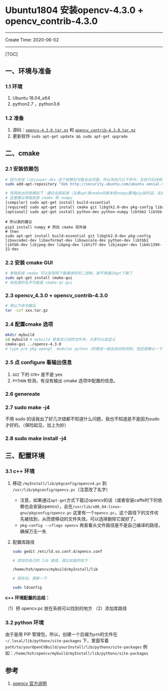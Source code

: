 # Ubuntu1804 安装opencv-4.3.0 + opencv_contrib-4.3.0

---

Create Time: 2020-06-02

---

[TOC]

## 一、环境与准备

### 1.1 环境

1. Ubuntu 18.04_x64
2. python2.7 ，python3.6

### 1.2 准备

1. 源码：[`opencv-4.3.0.tar.gz`](https://github.com/opencv/opencv/releases) 和 [`opencv_contrib-4.3.0.tar.gz`](https://github.com/opencv/opencv_contrib/releases)
2. 更新软件 `sudo apt-get update && sudo apt-get upgrade`

## 二、cmake

### 2.1 安装依赖包

```bash
# 因为安装 libjasper-dev 这个依赖包可能会出问题，所以先执行以下命令，在执行后续依赖包的安装
sudo add-apt-repository "deb http://security.ubuntu.com/ubuntu xenial-security main"

# 官网给出的依赖如下：建议全部安装（注意apt源cmake的版本和numpy要用pip装的话，去掉即可）
# 这里建议单独安装 cmake 和 numpy
[compiler] sudo apt-get install build-essential
[required] sudo apt-get install cmake git libgtk2.0-dev pkg-config libavcodec-dev libavformat-dev libswscale-dev
[optional] sudo apt-get install python-dev python-numpy libtbb2 libtbb-dev libjpeg-dev libpng-dev libtiff-dev libjasper-dev libdc1394-22-dev
```

```shell
# 所以我的建议
pip3 install numpy # 然后 cmake 另外装
# then
sudo apt-get install build-essential git libgtk2.0-dev pkg-config libavcodec-dev libavformat-dev libswscale-dev python-dev libtbb2 libtbb-dev libjpeg-dev libpng-dev libtiff-dev libjasper-dev libdc1394-22-dev
```

### 2.2 安装 cmake GUI

```bash
# 单独安装 cmake 可以到官网下载编译好的二进制，就不用通过apt下载了
sudo apt-get install cmake-gui
# 有些源的名字可能是 cmake-qt-gui
```

### 2.3 opencv_4.3.0 + opencv_contrib-4.3.0

```bash
# 用以下命令解压
tar -xzf xxx.tar.gz
```

### 2.4 配置cmake 选项

```bash
mkdir mybuild
cd mybuild # mybuild 是我自己创的文件夹，大家可以自定义
cmake-gui ../opencv-4.3.0
# type pre pkg opengl  modules python（的路径一般会自动检测到，但还是确认一下） 搜索这几项修改就是了

```

### 2.5 点 configure 看输出信息

1. `GUI` 下的 `GTK+` 是不是 yes
2. `PYTHON` 检测，有没有输出 cmake 选项中配置的信息。

### 2.6 genereate

### 2.7 sudo make -j4

不用 sudo 的话我出了好几次错都不知道什么问题，我也不知道是不是因为sudo才好的。（保险起见，加上为妙）

### 2.8 sudo make install -j4

## 三、配置环境

### 3.1 c++ 环境

1. 移动 `/myInstall/lib/pkgconfig/opencv4.pc` 到 `/usr/lib/pkgconfig/opencv.pc`（注意改了名字）
   * 注意，如果通过`apt-get`方式下载过opencv的话（或者安装caffe时下的依赖也会安装opencv），会在`/usr/lib/x86_64-linux-gnu/pkgconfig/opencv.pc` 这里有一个`opencv.pc`，这个路径下的文件优先被找到，从而使移动的文件失效。可以选择删除它就好了。
   * `pkg-config --cflags opencv` 再查看头文件路径是不是自己编译的路径，确保万无一失
2. 配置库路径

    ```bash
    sudo gedit /etc/ld.so.conf.d/opencv.conf

    # 添加你自己的 lib 路径，就比如我的如下：

    /home/hzh/opencv/mybuild/myInstall/lib

    # 保存后，更新一下

    sudo ldconfig
    ```

**c++ 环境配置的总结：**

（1）把 opencv.pc 放在系统可以找到的地方
（2）添加库路径

### 3.2 python 环境

由于是用 PIP 管理包，所以，创建一个后缀为`pth`的文件在`~/.local/lib/pythonx/site-packages` 下，里面写着 `path/to/yourOpenCVBuild/yourInstall/lib/pythonx/site-packages`
例如：`/home/hzh/opencv/mybuild/myInstall/lib/pythonx/site-packages`

## 参考

1. [opencv 官方说明](https://docs.opencv.org/master/d7/d9f/tutorial_linux_install.html)
